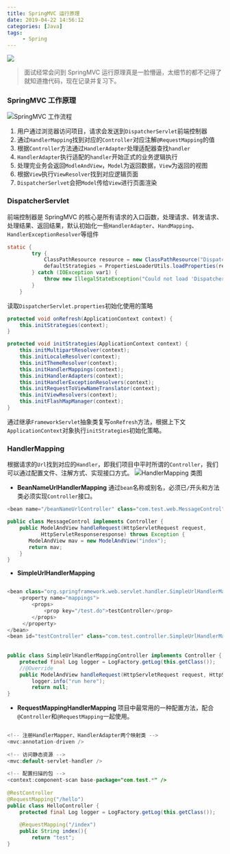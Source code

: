 ```yaml
---
title: SpringMVC 运行原理
date: 2019-04-22 14:56:12
categories: [Java]
tags:
	 - Spring
---
```

![](/images/spring.jpg)
> 面试经常会问到 SpringMVC 运行原理真是一脸懵逼，太细节的都不记得了就知道撸代码，现在记录并复习下。

### SpringMVC 工作原理
![SpringMVC 工作流程](/images/springmvc.jpg)
1. 用户通过浏览器访问项目，请求会发送到`DispatcherServlet`前端控制器
2. 通过`HandlerMapping`找到对应的`Controller`对应注解`@RequestMapping`的值
3. 根据`Controller`方法通过`HandlerAdapter`处理适配器查找`handler`
4. `HandlerAdapter`执行适配的`handler`开始正式的业务逻辑执行
5. 处理完业务会返回`ModleAndView`，`Model`为返回数据，`View`为返回的视图
6. 根据`View`执行`ViewResolver`找到对应逻辑页面
7. `DispatcherSerlvet`会把`Model`传给`View`进行页面渲染

### DispatcherServlet
前端控制器是 SpringMVC 的核心是所有请求的入口函数，处理请求、转发请求、处理结果、返回结果，默认初始化一些`HandlerAdapter`、`HandMapping`、`HandlerExceptionResolver`等组件
``` java
static {
        try {
            ClassPathResource resource = new ClassPathResource("DispatcherServlet.properties", DispatcherServlet.class);
            defaultStrategies = PropertiesLoaderUtils.loadProperties(resource);
        } catch (IOException var1) {
            throw new IllegalStateException("Could not load 'DispatcherServlet.properties': " + var1.getMessage());
        }
    }
```
读取`DispatcherServlet.properties`初始化使用的策略
``` java
protected void onRefresh(ApplicationContext context) {
    this.initStrategies(context);
}

protected void initStrategies(ApplicationContext context) {
    this.initMultipartResolver(context);
    this.initLocaleResolver(context);
    this.initThemeResolver(context);
    this.initHandlerMappings(context);
    this.initHandlerAdapters(context);
    this.initHandlerExceptionResolvers(context);
    this.initRequestToViewNameTranslator(context);
    this.initViewResolvers(context);
    this.initFlashMapManager(context);
}
```
通过继承`FrameworkServlet`抽象类复写`onRefresh`方法，根据上下文`ApplicationContext`对象执行`initStrategies`初始化策略。

### HandlerMapping
根据请求的`Url`找到对应的`Handler`，即我们项目中平时所谓的`Controller`，我们可以通过配置文件、注解方式、实现接口方式。
![HandlerMapping 类图](/images/HandlerMapping.png)
- **BeanNameUrlHandlerMapping** 通过`bean`名称或别名，必须已`/`开头和方法类必须实现`Controller`接口。
``` java
<bean name="/beanNameUrlController" class="com.test.web.MessageControl"/>

public class MessageControl implements Controller {
    public ModelAndView handleRequest(HttpServletRequest request,
           HttpServletResponseresponse) throws Exception {
       ModelAndView mav = new ModelAndView("index");
       return mav;
    }
}
```

- **SimpleUrlHandlerMapping** 
``` java

<bean class="org.springframework.web.servlet.handler.SimpleUrlHandlerMapping">
    <property name="mappings">
        <props>
            <prop key="/test.do">testController</prop>
        </props>
     </property>
</bean>
<bean id="testController" class="com.test.controller.SimpleUrlHandlerMappingController" />
 
 
public class SimpleUrlHandlerMappingController implements Controller {
    protected final Log logger = LogFactory.getLog(this.getClass());
    //@Override
    public ModelAndView handleRequest(HttpServletRequest request, HttpServletResponse response) throws Exception {
        logger.info("run here");
        return null;
}
```

- **RequestMappingHandlerMapping** 项目中最常用的一种配置方法，配合`@Controller`和`@RequestMapping`一起使用。
``` java

<!-- 注册HandlerMapper、HandlerAdapter两个映射类 -->
<mvc:annotation-driven />
 
<!-- 访问静态资源 -->
<mvc:default-servlet-handler />
 
<!-- 配置扫描的包 -->
<context:component-scan base-package="com.test.*" />
 
@RestController
@RequestMapping("/hello")
public class HelloController {
    protected final Log logger = LogFactory.getLog(this.getClass());
 
    @RequestMapping("/index")
    public String index(){
        return "test";
}
```